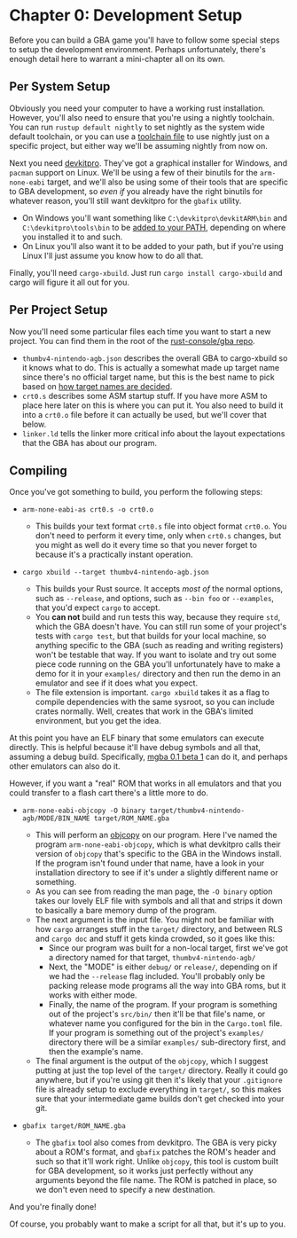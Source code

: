 # Chapter 0: Development Setup

Before you can build a GBA game you'll have to follow some special steps to
setup the development environment. Perhaps unfortunately, there's enough detail
here to warrant a mini-chapter all on its own.

## Per System Setup

Obviously you need your computer to have a working rust installation. However,
you'll also need to ensure that you're using a nightly toolchain. You can run
`rustup default nightly` to set nightly as the system wide default toolchain, or
you can use a [toolchain
file](https://github.com/rust-lang-nursery/rustup.rs#the-toolchain-file) to use
nightly just on a specific project, but either way we'll be assuming nightly
from now on.

Next you need [devkitpro](https://devkitpro.org/wiki/Getting_Started). They've
got a graphical installer for Windows, and `pacman` support on Linux. We'll be
using a few of their binutils for the `arm-none-eabi` target, and we'll also be
using some of their tools that are specific to GBA development, so _even if_ you
already have the right binutils for whatever reason, you'll still want devkitpro
for the `gbafix` utility.

* On Windows you'll want something like `C:\devkitpro\devkitARM\bin` and
  `C:\devkitpro\tools\bin` to be [added to your
  PATH](https://stackoverflow.com/q/44272416/455232), depending on where you
  installed it to and such.
* On Linux you'll also want it to be added to your path, but if you're using
  Linux I'll just assume you know how to do all that.

Finally, you'll need `cargo-xbuild`. Just run `cargo install cargo-xbuild` and
cargo will figure it all out for you.

## Per Project Setup

Now you'll need some particular files each time you want to start a new project.
You can find them in the root of the [rust-console/gba
repo](https://github.com/rust-console/gba).

* `thumbv4-nintendo-agb.json` describes the overall GBA to cargo-xbuild so it
  knows what to do. This is actually a somewhat made up target name since
  there's no official target name, but this is the best name to pick based on
  [how target names are decided](https://wiki.osdev.org/Target_Triplet).
* `crt0.s` describes some ASM startup stuff. If you have more ASM to place here
  later on this is where you can put it. You also need to build it into a
  `crt0.o` file before it can actually be used, but we'll cover that below.
* `linker.ld` tells the linker more critical info about the layout expectations
  that the GBA has about our program.

## Compiling

Once you've got something to build, you perform the following steps:

* `arm-none-eabi-as crt0.s -o crt0.o`
  * This builds your text format `crt0.s` file into object format `crt0.o`. You
    don't need to perform it every time, only when `crt0.s` changes, but you
    might as well do it every time so that you never forget to because it's a
    practically instant operation.

* `cargo xbuild --target thumbv4-nintendo-agb.json`
  * This builds your Rust source. It accepts _most of_ the normal options, such
    as `--release`, and options, such as `--bin foo` or `--examples`, that you'd
    expect `cargo` to accept.
  * You **can not** build and run tests this way, because they require `std`,
    which the GBA doesn't have. You can still run some of your project's tests
    with `cargo test`, but that builds for your local machine, so anything
    specific to the GBA (such as reading and writing registers) won't be
    testable that way. If you want to isolate and try out some piece code
    running on the GBA you'll unfortunately have to make a demo for it in your
    `examples/` directory and then run the demo in an emulator and see if it
    does what you expect.
  * The file extension is important. `cargo xbuild` takes it as a flag to
    compile dependencies with the same sysroot, so you can include crates
    normally. Well, creates that work in the GBA's limited environment, but you
    get the idea.

At this point you have an ELF binary that some emulators can execute directly.
This is helpful because it'll have debug symbols and all that, assuming a debug
build. Specifically, [mgba 0.1 beta
1](https://mgba.io/2018/09/24/mgba-0.7-beta1/) can do it, and perhaps other
emulators can also do it.

However, if you want a "real" ROM that works in all emulators and that you could
transfer to a flash cart there's a little more to do.

* `arm-none-eabi-objcopy -O binary target/thumbv4-nintendo-agb/MODE/BIN_NAME target/ROM_NAME.gba`
  * This will perform an [objcopy](https://linux.die.net/man/1/objcopy) on our
    program. Here I've named the program `arm-none-eabi-objcopy`, which is what
    devkitpro calls their version of `objcopy` that's specific to the GBA in the
    Windows install. If the program isn't found under that name, have a look in
    your installation directory to see if it's under a slightly different name
    or something.
  * As you can see from reading the man page, the `-O binary` option takes our
    lovely ELF file with symbols and all that and strips it down to basically a
    bare memory dump of the program.
  * The next argument is the input file. You might not be familiar with how
    `cargo` arranges stuff in the `target/` directory, and between RLS and
    `cargo doc` and stuff it gets kinda crowded, so it goes like this:
    * Since our program was built for a non-local target, first we've got a
      directory named for that target, `thumbv4-nintendo-agb/`
    * Next, the "MODE" is either `debug/` or `release/`, depending on if we had
      the `--release` flag included. You'll probably only be packing release
      mode programs all the way into GBA roms, but it works with either mode.
    * Finally, the name of the program. If your program is something out of the
      project's `src/bin/` then it'll be that file's name, or whatever name you
      configured for the bin in the `Cargo.toml` file. If your program is
      something out of the project's `examples/` directory there will be a
      similar `examples/` sub-directory first, and then the example's name.
  * The final argument is the output of the `objcopy`, which I suggest putting
    at just the top level of the `target/` directory. Really it could go
    anywhere, but if you're using git then it's likely that your `.gitignore`
    file is already setup to exclude everything in `target/`, so this makes sure
    that your intermediate game builds don't get checked into your git.

* `gbafix target/ROM_NAME.gba`
  * The `gbafix` tool also comes from devkitpro. The GBA is very picky about a
    ROM's format, and `gbafix` patches the ROM's header and such so that it'll
    work right. Unlike `objcopy`, this tool is custom built for GBA development,
    so it works just perfectly without any arguments beyond the file name. The
    ROM is patched in place, so we don't even need to specify a new destination.

And you're finally done!

Of course, you probably want to make a script for all that, but it's up to you.
